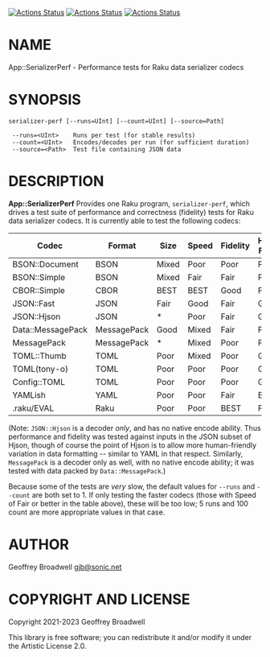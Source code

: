 [![Actions Status](https://github.com/tbrowder/App-SerializerPerf/workflows/linux/badge.svg)](https://github.com/tbrowder/App-SerializerPerf/actions) [![Actions Status](https://github.com/tbrowder/App-SerializerPerf/workflows/macos/badge.svg)](https://github.com/tbrowder/App-SerializerPerf/actions) [![Actions Status](https://github.com/tbrowder/App-SerializerPerf/workflows/win64/badge.svg)](https://github.com/tbrowder/App-SerializerPerf/actions)

NAME
====

App::SerializerPerf - Performance tests for Raku data serializer codecs

SYNOPSIS
========

```shell
serializer-perf [--runs=UInt] [--count=UInt] [--source=Path]

 --runs=<UInt>    Runs per test (for stable results)
 --count=<UInt>   Encodes/decodes per run (for sufficient duration)
 --source=<Path>  Test file containing JSON data
```

DESCRIPTION
===========

**App::SerializerPerf** Provides one Raku program, `serializer-perf`, which drives a test suite of performance and correctness (fidelity) tests for Raku data serializer codecs. It is currently able to test the following codecs:

<table class="pod-table">
<thead><tr>
<th>Codec</th> <th>Format</th> <th>Size</th> <th>Speed</th> <th>Fidelity</th> <th>Human-Friendly</th>
</tr></thead>
<tbody>
<tr> <td>BSON::Document</td> <td>BSON</td> <td>Mixed</td> <td>Poor</td> <td>Poor</td> <td>Poor</td> </tr> <tr> <td>BSON::Simple</td> <td>BSON</td> <td>Mixed</td> <td>Fair</td> <td>Fair</td> <td>Poor</td> </tr> <tr> <td>CBOR::Simple</td> <td>CBOR</td> <td>BEST</td> <td>BEST</td> <td>Good</td> <td>Poor</td> </tr> <tr> <td>JSON::Fast</td> <td>JSON</td> <td>Fair</td> <td>Good</td> <td>Fair</td> <td>Good</td> </tr> <tr> <td>JSON::Hjson</td> <td>JSON</td> <td>*</td> <td>Poor</td> <td>Fair</td> <td>Good*</td> </tr> <tr> <td>Data::MessagePack</td> <td>MessagePack</td> <td>Good</td> <td>Mixed</td> <td>Fair</td> <td>Poor</td> </tr> <tr> <td>MessagePack</td> <td>MessagePack</td> <td>*</td> <td>Mixed</td> <td>Poor</td> <td>Poor*</td> </tr> <tr> <td>TOML::Thumb</td> <td>TOML</td> <td>Poor</td> <td>Mixed</td> <td>Poor</td> <td>Good</td> </tr> <tr> <td>TOML(tony-o)</td> <td>TOML</td> <td>Poor</td> <td>Poor</td> <td>Poor</td> <td>Good</td> </tr> <tr> <td>Config::TOML</td> <td>TOML</td> <td>Poor</td> <td>Poor</td> <td>Poor</td> <td>Good</td> </tr> <tr> <td>YAMLish</td> <td>YAML</td> <td>Poor</td> <td>Poor</td> <td>Fair</td> <td>BEST</td> </tr> <tr> <td>.raku/EVAL</td> <td>Raku</td> <td>Poor</td> <td>Poor</td> <td>BEST</td> <td>Fair</td> </tr>
</tbody>
</table>

(Note: `JSON::Hjson` is a decoder *only*, and has no native encode ability. Thus performance and fidelity was tested against inputs in the JSON subset of Hjson, though of course the point of Hjson is to allow more human-friendly variation in data formatting -- similar to YAML in that respect. Similarly, `MessagePack` is a decoder only as well, with no native encode ability; it was tested with data packed by `Data::MessagePack`.)

Because some of the tests are *very* slow, the default values for `--runs` and `--count` are both set to 1. If only testing the faster codecs (those with Speed of Fair or better in the table above), these will be too low; 5 runs and 100 count are more appropriate values in that case.

AUTHOR
======

Geoffrey Broadwell <gjb@sonic.net>

COPYRIGHT AND LICENSE
=====================

Copyright 2021-2023 Geoffrey Broadwell

This library is free software; you can redistribute it and/or modify it under the Artistic License 2.0.

